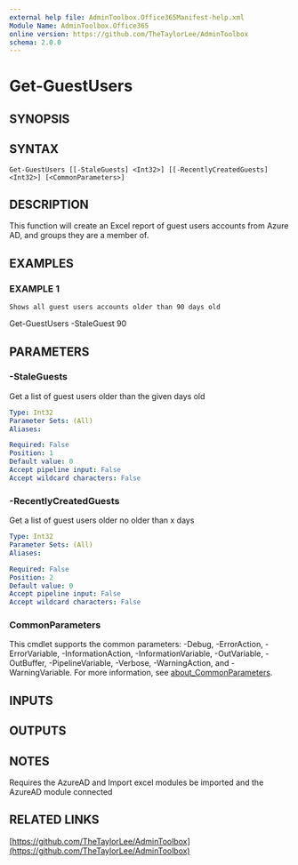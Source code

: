 ```yaml
---
external help file: AdminToolbox.Office365Manifest-help.xml
Module Name: AdminToolbox.Office365
online version: https://github.com/TheTaylorLee/AdminToolbox
schema: 2.0.0
---
```


# Get-GuestUsers

## SYNOPSIS

## SYNTAX

```
Get-GuestUsers [[-StaleGuests] <Int32>] [[-RecentlyCreatedGuests] <Int32>] [<CommonParameters>]
```

## DESCRIPTION
This function will create an Excel report of guest users accounts from Azure AD, and groups they are a member of.

## EXAMPLES

### EXAMPLE 1
```
Shows all guest users accounts older than 90 days old
```

Get-GuestUsers -StaleGuest 90

## PARAMETERS

### -StaleGuests
Get a list of guest users older than the given days old

```yaml
Type: Int32
Parameter Sets: (All)
Aliases:

Required: False
Position: 1
Default value: 0
Accept pipeline input: False
Accept wildcard characters: False
```

### -RecentlyCreatedGuests
Get a list of guest users older no older than x days

```yaml
Type: Int32
Parameter Sets: (All)
Aliases:

Required: False
Position: 2
Default value: 0
Accept pipeline input: False
Accept wildcard characters: False
```

### CommonParameters
This cmdlet supports the common parameters: -Debug, -ErrorAction, -ErrorVariable, -InformationAction, -InformationVariable, -OutVariable, -OutBuffer, -PipelineVariable, -Verbose, -WarningAction, and -WarningVariable. For more information, see [about_CommonParameters](http://go.microsoft.com/fwlink/?LinkID=113216).

## INPUTS

## OUTPUTS

## NOTES
Requires the AzureAD and Import excel modules be imported and the AzureAD module connected

## RELATED LINKS

[https://github.com/TheTaylorLee/AdminToolbox](https://github.com/TheTaylorLee/AdminToolbox)

